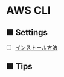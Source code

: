 # AWS CLI
## ■ Settings
- [ ] [インストール方法](https://github.com/thetaru/memorandum/tree/master/Cloud/AWS/aws-cli/install)
## ■ Tips

